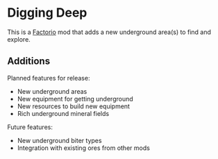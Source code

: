 # Digging Deep #

This is a [Factorio](https://www.factorio.com) mod that adds a new underground area(s) to find and explore.

## Additions ##

Planned features for release:

- New underground areas
- New equipment for getting underground
- New resources to build new equipment 
- Rich underground mineral fields

Future features:

- New underground biter types
- Integration with existing ores from other mods

